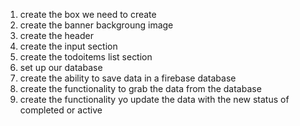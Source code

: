 1. create the box we need to create
2. create the banner backgroung image
3. create the header 
4. create the input section 
5. create the todoitems list section 
6. set up our database
7. create the ability to save data in a firebase database
8. create the functionality to grab the data from the database
9. create the functionality yo update the data with the new status of completed or active